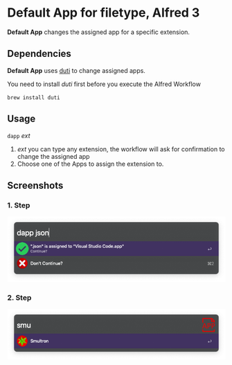 # Default App for filetype, Alfred 3

**Default App** changes the assigned app for a specific extension.

## Dependencies

**Default App** uses [duti](https://github.com/moretension/duti) to change assigned apps. 

You need to install *duti* first before you execute the Alfred Workflow

````
brew install duti
````
## Usage

`dapp` *ext*

1. *ext* you can type any extension, the workflow will ask for confirmation to change the assigned app
2. Choose one of the Apps to assign the extension to. 

## Screenshots

### 1. Step

![1](img/1.png)

### 2. Step

![2](img/2.png)
